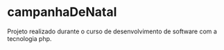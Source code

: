 # campanhaDeNatal
Projeto realizado durante o curso de desenvolvimento de software com a tecnologia php.

